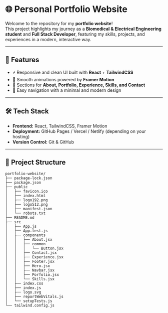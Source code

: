 # 🌐 Personal Portfolio Website

Welcome to the repository for my **portfolio website**!  
This project highlights my journey as a **Biomedical & Electrical Engineering student** and **Full Stack Developer**, featuring my skills, projects, and experiences in a modern, interactive way.

---

## 🚀 Features
- ⚡ Responsive and clean UI built with **React** + **TailwindCSS**  
- 🎨 Smooth animations powered by **Framer Motion**  
- 📌 Sections for **About, Portfolio, Experience, Skills, and Contact**  
- 🔗 Easy navigation with a minimal and modern design  

---

## 🛠️ Tech Stack
- **Frontend:** React, TailwindCSS, Framer Motion  
- **Deployment:** GitHub Pages / Vercel / Netlify (depending on your hosting)  
- **Version Control:** Git & GitHub  

---

## 📂 Project Structure
```
portfolio-website/
├── package-lock.json
├── package.json
├── public
│   ├── favicon.ico
│   ├── index.html
│   ├── logo192.png
│   ├── logo512.png
│   ├── manifest.json
│   └── robots.txt
├── README.md
├── src
│   ├── App.js
│   ├── App.test.js
│   ├── components
│   │   ├── About.jsx
│   │   ├── common
│   │   │   └── Button.jsx
│   │   ├── Contact.jsx
│   │   ├── Experience.jsx
│   │   ├── Footer.jsx
│   │   ├── Hero.jsx
│   │   ├── Navbar.jsx
│   │   ├── Porfolio.jsx
│   │   └── Skills.jsx
│   ├── index.css
│   ├── index.js
│   ├── logo.svg
│   ├── reportWebVitals.js
│   └── setupTests.js
└── tailwind.config.js

